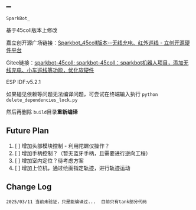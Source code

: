 # _
    SparkBot_

基于45coll版本上修改

嘉立创开源广场链接：[Sparkbot_45coll版本--无线充电、红外巡线 - 立创开源硬件平台](https://oshwhub.com/45coll/sparkbot-45coll)

Gitee链接：[sparkbot-45coll: sparkbot-45coll：sparkbot机器人项目，添加无线充电、小车巡线等功能，优化软硬件](https://gitee.com/coll45/sparkbot-45coll)

ESP IDF:v5.2.1

如果碰见依赖等问题无法编译问题，可尝试在终端输入执行 `python delete_dependencies_lock.py`

然后再删除 `build`目录**重新编译**

## Future Plan

1. [ ] 增加头部模块控制 - 利用陀螺仪操作？
2. [ ] 增加手柄控制？（暂无蓝牙手柄，且需要进行逆向工程）
3. [ ] 增加室内定位？待考虑方案
4. [ ] 增加上位机，通过绘画指定轨迹，进行轨迹运动

## Change Log

    2025/03/11 当前未验证，只是能编译过...  目前只有tank部分代码
